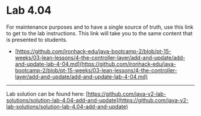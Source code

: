 # Lab 4.04

For maintenance purposes and to have a single source of truth, use this link to get to the lab instructions. This link will take you to the same content that is presented to students.

- [https://github.com/ironhack-edu/java-bootcamp-2/blob/pt-15-weeks/03-lean-lessons/4-the-controller-layer/add-and-update/add-and-update-lab-4-04.md](https://github.com/ironhack-edu/java-bootcamp-2/blob/pt-15-weeks/03-lean-lessons/4-the-controller-layer/add-and-update/add-and-update-lab-4-04.md)

---

Lab solution can be found here: [https://github.com/java-v2-lab-solutions/solution-lab-4.04-add-and-update](https://github.com/java-v2-lab-solutions/solution-lab-4.04-add-and-update)
